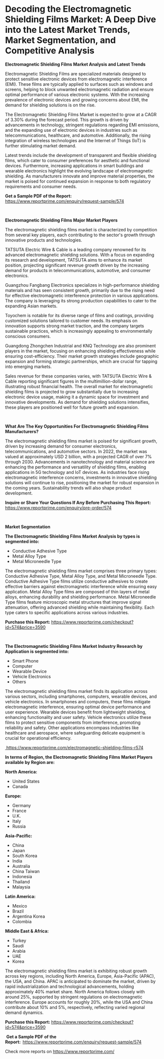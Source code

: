 <p><h1>Decoding the Electromagnetic Shielding Films Market: A Deep Dive into the Latest Market Trends, Market Segmentation, and Competitive Analysis</h1></p><p><strong>Electromagnetic Shielding Films Market Analysis and Latest Trends</strong></p>
<p><p>Electromagnetic Shielding Films are specialized materials designed to protect sensitive electronic devices from electromagnetic interference (EMI). These films are typically applied to surfaces such as windows and screens, helping to block unwanted electromagnetic radiation and ensure optimal performance of various electronic systems. With the increasing prevalence of electronic devices and growing concerns about EMI, the demand for shielding solutions is on the rise.</p><p>The Electromagnetic Shielding Films Market is expected to grow at a CAGR of 3.30% during the forecast period. This growth is driven by advancements in technology, stringent regulations regarding EMI emissions, and the expanding use of electronic devices in industries such as telecommunications, healthcare, and automotive. Additionally, the rising integration of wireless technologies and the Internet of Things (IoT) is further stimulating market demand.</p><p>Latest trends include the development of transparent and flexible shielding films, which cater to consumer preferences for aesthetic and functional devices. Furthermore, increasing applications in smart buildings and wearable electronics highlight the evolving landscape of electromagnetic shielding. As manufacturers innovate and improve material properties, the market is poised for continued expansion in response to both regulatory requirements and consumer needs.</p></p>
<p><strong>Get a Sample PDF of the Report:&nbsp;</strong> <a href="https://www.reportprime.com/enquiry/request-sample/574?utm_campaign=3203&utm_medium=2&utm_source=Github&utm_content=ia&utm_term=18032025&utm_id=electromagnetic-shielding-films">https://www.reportprime.com/enquiry/request-sample/574</a></p>
<p>&nbsp;</p>
<p><strong>Electromagnetic Shielding Films Major Market Players</strong></p>
<p><p>The electromagnetic shielding films market is characterized by competition from several key players, each contributing to the sector's growth through innovative products and technologies. </p><p>TATSUTA Electric Wire & Cable is a leading company renowned for its advanced electromagnetic shielding solutions. With a focus on expanding its research and development, TATSUTA aims to enhance its market position, projecting significant revenue growth driven by the increasing demand for products in telecommunications, automotive, and consumer electronics.</p><p>Guangzhou Fangbang Electronics specializes in high-performance shielding materials and has seen consistent growth, primarily due to the rising need for effective electromagnetic interference protection in various applications. The company is leveraging its strong production capabilities to cater to the expanding Asian markets.</p><p>Toyochem is notable for its diverse range of films and coatings, providing customized solutions tailored to customer needs. Its emphasis on innovation supports strong market traction, and the company targets sustainable practices, which is increasingly appealing to environmentally conscious consumers.</p><p>Guangdong Zhongchen Industrial and KNQ Technology are also prominent players in the market, focusing on enhancing shielding effectiveness while ensuring cost-efficiency. Their market growth strategies include geographic expansion and forming strategic partnerships, which are crucial for tapping into emerging markets.</p><p>Sales revenue for these companies varies, with TATSUTA Electric Wire & Cable reporting significant figures in the multimillion-dollar range, illustrating robust financial health. The overall market for electromagnetic shielding films is projected to grow substantially due to increasing electronic device usage, making it a dynamic space for investment and innovative developments. As demand for shielding solutions intensifies, these players are positioned well for future growth and expansion.</p></p>
<p>&nbsp;</p>
<p><strong>What Are The Key Opportunities For Electromagnetic Shielding Films Manufacturers?</strong></p>
<p><p>The electromagnetic shielding films market is poised for significant growth, driven by increasing demand for consumer electronics, telecommunications, and automotive sectors. In 2022, the market was valued at approximately USD 2 billion, with a projected CAGR of over 7% through 2030. Advancements in nanotechnology and material science are enhancing the performance and versatility of shielding films, enabling applications in 5G technology and IoT devices. As industries face rising electromagnetic interference concerns, investments in innovative shielding solutions will continue to rise, positioning the market for robust expansion in the coming years. Sustainability trends will also shape product development.</p></p>
<p><strong>Inquire or Share Your Questions If Any Before Purchasing This Report:</strong> <a href="https://www.reportprime.com/enquiry/pre-order/574?utm_campaign=3203&utm_medium=2&utm_source=Github&utm_content=ia&utm_term=18032025&utm_id=electromagnetic-shielding-films">https://www.reportprime.com/enquiry/pre-order/574</a></p>
<p>&nbsp;</p>
<p><strong>Market Segmentation</strong></p>
<p><strong>The Electromagnetic Shielding Films Market Analysis by types is segmented into:</strong></p>
<p><ul><li>Conductive Adhesive Type</li><li>Metal Alloy Type</li><li>Metal Microneedle Type</li></ul></p>
<p><p>The electromagnetic shielding films market comprises three primary types: Conductive Adhesive Type, Metal Alloy Type, and Metal Microneedle Type. Conductive Adhesive Type films utilize conductive adhesives to create effective barriers against electromagnetic interference while ensuring easy application. Metal Alloy Type films are composed of thin layers of metal alloys, enhancing durability and shielding performance. Metal Microneedle Type films feature microscopic metal structures that improve signal attenuation, offering advanced shielding while maintaining flexibility. Each type caters to specific applications across various industries.</p></p>
<p><strong>Purchase this Report:&nbsp;</strong><a href="https://www.reportprime.com/checkout?id=574&price=3590&utm_campaign=3203&utm_medium=2&utm_source=Github&utm_content=ia&utm_term=18032025&utm_id=electromagnetic-shielding-films">https://www.reportprime.com/checkout?id=574&price=3590</a></p>
<p>&nbsp;</p>
<p><strong>The Electromagnetic Shielding Films Market Industry Research by Application is segmented into:</strong></p>
<p><ul><li>Smart Phone</li><li>Computer</li><li>Wearable Device</li><li>Vehicle Electronics</li><li>Others</li></ul></p>
<p><p>The electromagnetic shielding films market finds its application across various sectors, including smartphones, computers, wearable devices, and vehicle electronics. In smartphones and computers, these films mitigate electromagnetic interference, ensuring optimal device performance and user experience. Wearable devices benefit from lightweight shielding, enhancing functionality and user safety. Vehicle electronics utilize these films to protect sensitive components from interference, promoting reliability and safety. Other applications encompass industries like healthcare and aerospace, where safeguarding delicate equipment is crucial for operational efficiency.</p></p>
<p><a href="https://www.reportprime.com/electromagnetic-shielding-films-r574?utm_campaign=3203&utm_medium=2&utm_source=Github&utm_content=ia&utm_term=18032025&utm_id=electromagnetic-shielding-films">&nbsp;https://www.reportprime.com/electromagnetic-shielding-films-r574</a></p>
<p><strong>In terms of Region, the Electromagnetic Shielding Films Market Players available by Region are:</strong></p>
<p>
    <p> <strong> North America: </strong>
        <ul>
            <li>United States</li>
            <li>Canada</li>
        </ul>
        </p> 
    <p> <strong> Europe: </strong>
        <ul>
            <li>Germany</li>
            <li>France</li>
            <li>U.K.</li>
            <li>Italy</li>
            <li>Russia</li>
        </ul>
        </p> 
    <p> <strong> Asia-Pacific: </strong>
        <ul>
            <li>China</li>
            <li>Japan</li>
            <li>South Korea</li>
            <li>India</li>
            <li>Australia</li>
            <li>China Taiwan</li>
            <li>Indonesia</li>
            <li>Thailand</li>
            <li>Malaysia</li>
        </ul>
        </p> 
    <p> <strong> Latin America: </strong>
        <ul>
            <li>Mexico</li>
            <li>Brazil</li>
            <li>Argentina Korea</li>
            <li>Colombia</li>
        </ul>
        </p> 
    <p> <strong> Middle East & Africa: </strong>
        <ul>
            <li>Turkey</li>
            <li>Saudi</li>
            <li>Arabia</li>
            <li>UAE</li>
            <li>Korea</li>
        </ul>
    </p>
    </p>
<p><p>The electromagnetic shielding films market is exhibiting robust growth across key regions, including North America, Europe, Asia-Pacific (APAC), the USA, and China. APAC is anticipated to dominate the market, driven by rapid industrialization and technological advancements, holding approximately 40% market share. North America follows closely with around 25%, supported by stringent regulations on electromagnetic interference. Europe accounts for roughly 20%, while the USA and China contribute about 10% and 5%, respectively, reflecting varied regional demand dynamics.</p></p>
<p><strong>Purchase this Report: </strong><a href="https://www.reportprime.com/checkout?id=574&price=3590&utm_campaign=3203&utm_medium=2&utm_source=Github&utm_content=ia&utm_term=18032025&utm_id=electromagnetic-shielding-films">https://www.reportprime.com/checkout?id=574&price=3590</a></p>
<p>&nbsp;<strong>Get a Sample PDF of the Report:&nbsp;&nbsp;</strong><a href="https://www.reportprime.com/enquiry/request-sample/574?utm_campaign=3203&utm_medium=2&utm_source=Github&utm_content=ia&utm_term=18032025&utm_id=electromagnetic-shielding-films">https://www.reportprime.com/enquiry/request-sample/574</a></p>
<p><strong></strong></p>
<p>Check more reports on <a href="https://www.reportprime.com/?utm_campaign=3203&utm_medium=2&utm_source=Github&utm_content=ia&utm_term=18032025&utm_id=electromagnetic-shielding-films">https://www.reportprime.com/</a></p>